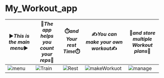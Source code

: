 # My_Workout_app

:arrow_forward:***This is the main menu***:arrow_forward:  |:muscle:***The app helps you count your reps***:muscle: |:stopwatch:***and Your rest Time***:stopwatch:  |:writing_hand:***You can make your own workout***:writing_hand:  |:page_with_curl:***and store multiple Workout plans***:page_with_curl:  |
--------|--------|--------|--------|--------|
![menu](https://user-images.githubusercontent.com/71095048/189480713-95da665c-4a73-4610-9bec-455d009b0d13.jpg)|![Train](https://user-images.githubusercontent.com/71095048/189480716-7a22e6d5-992c-43d6-b689-36e81fc81335.jpg)|![Rest](https://user-images.githubusercontent.com/71095048/189480720-f1261adb-5f6f-4d8d-afaf-c9f74365803b.jpg)|![makeWorkuot](https://user-images.githubusercontent.com/71095048/189480721-93f9ccea-f4d4-4275-af78-da4985fb75eb.jpg)|![manage](https://user-images.githubusercontent.com/71095048/189480722-9a3e669c-aff7-4649-ade1-484da16891e3.jpg)|





